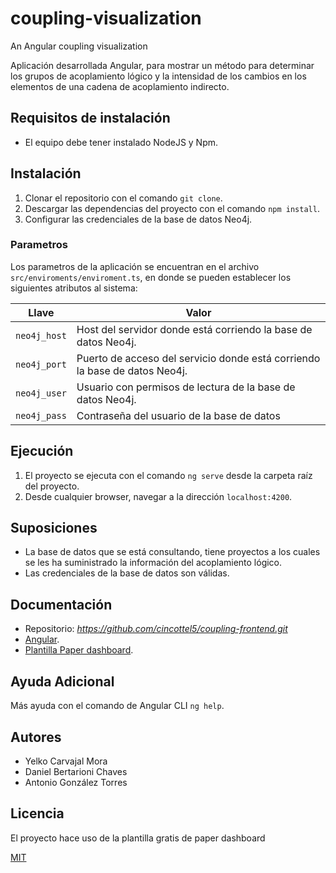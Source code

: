 # coupling-visualization
An Angular coupling visualization 


Aplicación desarrollada Angular, para mostrar un método para determinar los grupos de acoplamiento lógico y la intensidad de los cambios en los elementos de una cadena de acoplamiento indirecto.

## Requisitos de instalación

* El equipo debe tener instalado NodeJS y Npm.

## Instalación

1. Clonar el repositorio con el comando ```git clone```.
2. Descargar las dependencias del proyecto con el comando ```npm install```.
3. Configurar las credenciales de la base de datos Neo4j.

### Parametros

Los parametros de la aplicación se encuentran en el archivo ```src/enviroments/enviroment.ts```, en donde se pueden establecer los siguientes atributos al sistema:

| Llave                  | Valor                                                                              |
|------------------------|------------------------------------------------------------------------------------|
| ```neo4j_host```       | Host del servidor donde está corriendo la base de datos Neo4j.                     |
| ```neo4j_port```       | Puerto de acceso del servicio donde está corriendo la base de datos Neo4j.         |
| ```neo4j_user```       | Usuario con permisos de lectura de la base de datos Neo4j.                         |
| ```neo4j_pass```       | Contraseña del usuario de la base de datos                                         |

## Ejecución

1. El proyecto se ejecuta con el comando ```ng serve``` desde la carpeta raíz del proyecto.
2. Desde cualquier browser, navegar a la dirección ```localhost:4200```.


## Suposiciones
* La base de datos que se está consultando, tiene proyectos a los cuales se les ha suministrado la información del acoplamiento lógico.
* Las credenciales de la base de datos son válidas.

## Documentación

* Repositorio: _https://github.com/cincottel5/coupling-frontend.git_
* [Angular](https://angular.io/).
* [Plantilla Paper dashboard](https://www.creative-tim.com/).

## Ayuda Adicional
Más ayuda con el comando de Angular CLI ```ng help```.

## Autores
* Yelko Carvajal Mora
* Daniel Bertarioni Chaves
* Antonio González Torres

## Licencia
El proyecto hace uso de la plantilla gratis de paper dashboard

[MIT](https://choosealicense.com/licenses/mit/)

